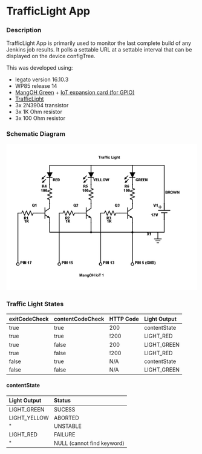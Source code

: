 TrafficLight App
==================

### Description

TrafficLight App is primarily used to monitor the last complete build of any Jenkins job results. It 
polls a settable URL at a settable interval that can be displayed on the device configTree. 

This was developed using:
* legato version 16.10.3
* WP85 release 14
* [MangOH Green](http://mangoh.io/mangoh-green.html) + [IoT expansion card (for GPIO)](http://mangoh.io/documentation/iot_expansion_cards.html)
* [TrafficLight](https://www.adafruit.com/product/2993)
* 3x 2N3904 transistor
* 3x 1K Ohm resistor
* 3x 100 Ohm resistor

### Schematic Diagram

![TrafficLight Schematic](https://github.com/JimmyHuang0904/MonitorApp/blob/master/TrafficLight-1.png)

### Traffic Light States

exitCodeCheck | contentCodeCheck | HTTP Code | Light Output
:-------------|------------------|-----------|:-------------
 true         | true             | 200       | contentState
 true         | true             | !200      | LIGHT_RED
 true         | false            | 200       | LIGHT_GREEN
 true         | false            | !200      | LIGHT_RED
 false        | true             | N/A       | contentState
 false        | false            | N/A       | LIGHT_GREEN

#### contentState

Light Output  | Status
:-------------|:---------------------------
 LIGHT_GREEN  | SUCESS
 LIGHT_YELLOW | ABORTED
 "            | UNSTABLE
 LIGHT_RED    | FAILURE
 "            | NULL (cannot find keyword)